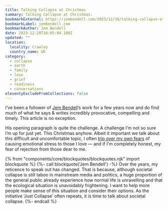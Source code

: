 ```yaml
---
title: Talking Collapse at Christmas
summary: Talking Collapse at Christmas.
bookmarkExternal: https://jembendell.com/2023/12/16/talking-collapse-at-christmas/
bookmarkLabel: jembendell.com
bookmarkAuthor: Jem Bendell
date: 2023-12-20T16:05:04.180Z
updated: ""
location:
  locality: Crawley
  country_name: UK
category:
  - collapse
  - earth
  - family
  - love
  - grief
  - readiness
  - conversations
eleventyExcludeFromCollections: false
---
```


I’ve been a follower of [Jem Bendell](https://jembendell.com/)’s work for a few years now and do find much of what he says & writes incredibly provocative, compelling and timely. This article is no exception.

His opening paragraph is quite the challenge. A challenge I’m not so sure I’m up for just yet. This Christmas anyhow. Albeit it important we talk about this difficult and uncomfortable topic, I often [trip over my own fears](/writing/2023-05-31/the-climate-crisis-what-to-make-of-it#:~:text=Furthermore%2C%20it%20is%20a%20lonely%20journey%20because%20discussing%20this%20topic%20with%20family%20and%20friends%20isn’t%20the%20most%20popular%20of%20subjects.%20Finding%20individuals%20willing%20to%20engage%20in%20a%20genuine%20dialogue%2C%20to%20discuss%20and%20debate%20climate%20issues%20and%20their%20potential%20impact%20on%20us%2C%20is%20nearly%20impossible.%20Such%20conversations%20too%20often%20become%20triggers%20that%20end%20up%20straining%20relationships) of causing emotional stress to those I love &mdash; and if I'm completely honest, my fear of rejection from those dear to me.

{% from "components/core/blockquotes/blockquotes.njk" import blockquote %}
{%- call blockquote('Jem Bendell') -%}
  Over the years, my reticence to speak out has changed. That is because, although societal collapse is still taboo in mainstream media and politics, a huge proportion of the general public already experience how normal life is unravelling and that the ecological situation is unavoidably frightening. I want to help more people make sense of this situation and consider their options. As the initiative ‘Just Collapse’ often repeats, it is time to talk about societal collapse.
{%- endcall %}
